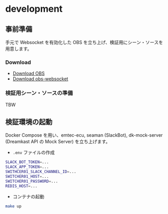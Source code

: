 development
===

## 事前準備

手元で Websocket を有効化した OBS を立ち上げ、検証用にシーン・ソースを用意します。

### Download

* [Download OBS](https://obsproject.com/ja/download)
* [Download obs-websocket](https://github.com/obsproject/obs-websocket/releases/)

### 検証用シーン・ソースの準備

TBW

## 検証環境の起動

Docker Compose を用い、emtec-ecu, seaman (SlackBot), dk-mock-server (Dreamkast API の Mock Server) を立ち上げます。

* `.env` ファイルの作成

```bash
SLACK_BOT_TOKEN=...
SLACK_APP_TOKEN=...
SWITHCER01_SLACK_CHANNEL_ID=...
SWITCHER01_HOST=...
SWITCHER01_PASSWORD=...
REDIS_HOST=...
```

* コンテナの起動

```bash
make up
```
